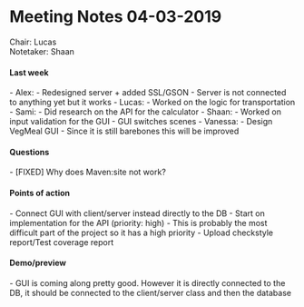 <h1>Meeting Notes 04-03-2019</h1>

Chair: Lucas
<br>Notetaker: Shaan</br>

<h4>Last week</h4>
- Alex:
    - Redesigned server + added SSL/GSON
    - Server is not connected to anything yet but it works
- Lucas:
    - Worked on the logic for transportation
- Sami:
    - Did research on the API for the calculator
- Shaan:
    - Worked on input validation for the GUI
    - GUI switches scenes
- Vanessa:
    - Design VegMeal GUI
    - Since it is still barebones this will be improved

<h4>Questions</h4>
- [FIXED] Why does Maven:site not work?

<h4>Points of action</h4>
- Connect GUI with client/server instead directly to the DB
- Start on implementation for the API (priority: high)
    - This is probably the most difficult part of the project so it has a high priority
- Upload checkstyle report/Test coverage report


<h4>Demo/preview</h4>
- GUI is coming along pretty good. However it is directly connected to the DB,
it should be connected to the client/server class and then the database